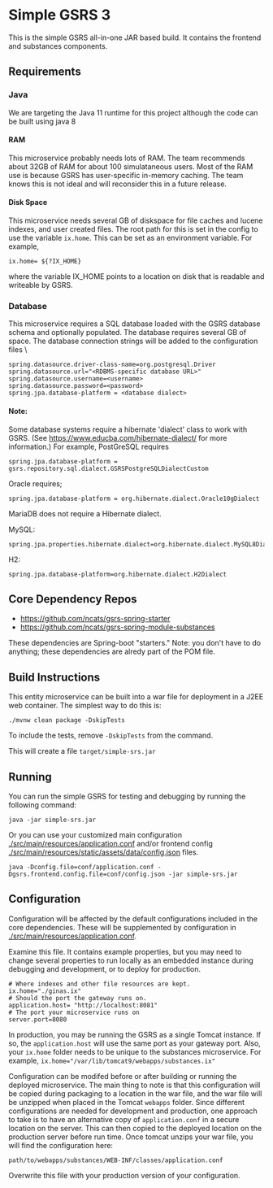 # Simple GSRS 3

This is the simple GSRS all-in-one JAR based build.  It contains the frontend and substances components.

## Requirements
### Java 
  We are targeting the Java 11 runtime for this project although the code can be built using java 8

#### RAM
This microservice probably needs lots of RAM.  The team recommends about 32GB of RAM for about 100 simulataneous users. 
Most of the RAM use is because GSRS has user-specific in-memory caching.  The team knows this is not ideal and 
will reconsider this in a future release.

#### Disk Space
This microservice needs several GB of diskspace for file caches and lucene indexes, and user created files.
The root path for this is set in the config to use the variable `ix.home`. This can be set as an environment variable.
For example, 
```
ix.home= ${?IX_HOME}
```
where the variable IX_HOME points to a location on disk that is readable and writeable by GSRS.

### Database
This microservice requires a SQL database loaded with the GSRS database schema
and optionally populated.  The database requires several GB of space.
The database connection strings will be added to the configuration files \

```
spring.datasource.driver-class-name=org.postgresql.Driver
spring.datasource.url="<RDBMS-specific database URL>"
spring.datasource.username=<username>
spring.datasource.password=<password>
spring.jpa.database-platform = <database dialect>
```
#### Note:
Some database systems require a hibernate 'dialect' class to work with GSRS.  (See https://www.educba.com/hibernate-dialect/ for more information.)
For example, PostGreSQL 
requires 
```
spring.jpa.database-platform = gsrs.repository.sql.dialect.GSRSPostgreSQLDialectCustom
```
Oracle requires;
```
spring.jpa.database-platform = org.hibernate.dialect.Oracle10gDialect
```
MariaDB does not require a Hibernate dialect. 

MySQL:
```
spring.jpa.properties.hibernate.dialect=org.hibernate.dialect.MySQL8Dialect
```

H2:
```
spring.jpa.database-platform=org.hibernate.dialect.H2Dialect
```


## Core Dependency Repos

- https://github.com/ncats/gsrs-spring-starter
- https://github.com/ncats/gsrs-spring-module-substances

These dependencies are Spring-boot "starters." 
Note: you don't have to do anything; these dependencies are alredy part of the POM file.

## Build Instructions

This entity microservice can be built into a war file for deployment in a J2EE web container. The simplest way to do this is:

```
./mvnw clean package -DskipTests
```

To include the tests, remove `-DskipTests` from the command. 

This will create a file `target/simple-srs.jar` 

## Running

You can run the simple GSRS for testing and debugging by running the following command:

```
java -jar simple-srs.jar
```
Or you can use your customized main configuration [./src/main/resources/application.conf](./src/main/resources/application.conf) 
and/or frontend config [./src/main/resources/static/assets/data/config.json](./src/main/resources/static/assets/data/config.json) files.

```
java -Dconfig.file=conf/application.conf -Dgsrs.frontend.config.file=conf/config.json -jar simple-srs.jar
```

## Configuration

Configuration will be affected by the default configurations included in the core dependencies. 
These will be supplemented by configuration in [./src/main/resources/application.conf](./src/main/resources/application.conf).  

Examine this file.  It contains example properties, but you may need to change several properties to run locally as an 
embedded instance during debugging and development, or to deploy for production.  

```
# Where indexes and other file resources are kept.
ix.home="./ginas.ix"
# Should the port the gateway runs on.
application.host= "http://localhost:8081"
# The port your microservice runs on
server.port=8080
``` 

In production, you may be running the GSRS as a single Tomcat instance.  If so, the `application.host` will 
use the same port as your gateway port. Also, your `ix.home` folder needs to be unique to the 
substances microservice.  For example, `ix.home="/var/lib/tomcat9/webapps/substances.ix"`

Configuration can be modifed before or after building or running the deployed microservice.  The main thing to note is that this configuration will be copied during packaging to a location in the war file, and the war file will be unzipped when placed in the Tomcat `webapps` folder.  Since different configurations are needed for development and production, one approach to take is to have an alternative copy of `application.conf` in a secure location on the server. This can then copied to the deployed location on the production server before run time.  Once tomcat unzips your war file, you will find the configuration here:    

```
path/to/webapps/substances/WEB-INF/classes/application.conf
```

Overwrite this file with your production version of your configuration.
